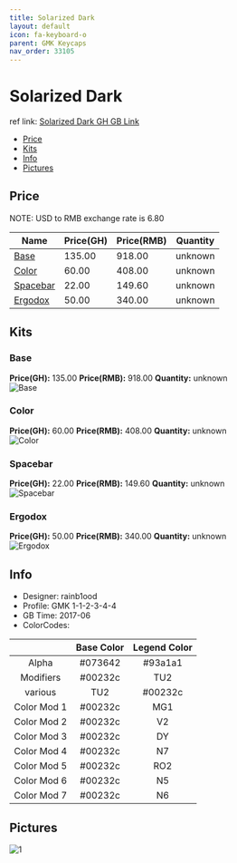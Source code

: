 ```yaml
---
title: Solarized Dark
layout: default
icon: fa-keyboard-o
parent: GMK Keycaps
nav_order: 33105
---
```


# Solarized Dark

ref link: [Solarized Dark GH GB Link](https://geekhack.org/index.php?topic=90192.0)

* [Price](#price)
* [Kits](#kits)
* [Info](#info)
* [Pictures](#pictures)


## Price  
NOTE: USD to RMB exchange rate is 6.80

| Name          | Price(GH)    |  Price(RMB) | Quantity |
| ------------- | ------------ |  ---------- | -------- |
|[Base](#base)|135.00|918.00|unknown|
|[Color](#color)|60.00|408.00|unknown|
|[Spacebar](#spacebar)|22.00|149.60|unknown|
|[Ergodox](#ergodox)|50.00|340.00|unknown|


## Kits
### Base
**Price(GH):** 135.00    **Price(RMB):** 918.00    **Quantity:** unknown  
<img src="{{ 'assets/images/gmk-keycaps/solarizeddark/kits_pics/base.png' | relative_url }}" alt="Base" class="image featured">

### Color
**Price(GH):** 60.00    **Price(RMB):** 408.00    **Quantity:** unknown  
<img src="{{ 'assets/images/gmk-keycaps/solarizeddark/kits_pics/color.png' | relative_url }}" alt="Color" class="image featured">

### Spacebar
**Price(GH):** 22.00    **Price(RMB):** 149.60    **Quantity:** unknown  
<img src="{{ 'assets/images/gmk-keycaps/solarizeddark/kits_pics/spacebar.png' | relative_url }}" alt="Spacebar" class="image featured">

### Ergodox
**Price(GH):** 50.00    **Price(RMB):** 340.00    **Quantity:** unknown  
<img src="{{ 'assets/images/gmk-keycaps/solarizeddark/kits_pics/ergodox.png' | relative_url }}" alt="Ergodox" class="image featured">


## Info
* Designer: rainb1ood
* Profile: GMK 1-1-2-3-4-4
* GB Time: 2017-06
* ColorCodes: 

| |Base Color     | Legend Color
| :-------------: | :-------------: | :------------:
|Alpha|#073642|#93a1a1
|Modifiers|#00232c|TU2
|various|TU2|#00232c
|Color Mod 1|#00232c|MG1
|Color Mod 2|#00232c|V2
|Color Mod 3|#00232c|DY
|Color Mod 4|#00232c|N7
|Color Mod 5|#00232c|RO2
|Color Mod 6|#00232c|N5
|Color Mod 7|#00232c|N6


## Pictures
<img src="{{ 'assets/images/gmk-keycaps/solarizeddark/rendering_pics/1.jpg' | relative_url }}" alt="1" class="image featured">
